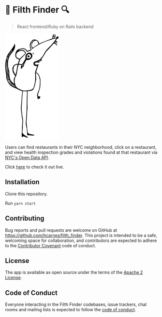 # 🔎 Filth Finder 🔍 

>React frontend/Ruby on Rails backend

<img src="The-Filth-Finder.svg" alt="The filth finder rat with an magnifying glass, like a detective." height="350" class="img-responsive">

Users can find restaurants in their NYC neighborhood, click on a restaurant, and view health inspection grades and violations found at that restaurant via [NYC's Open Data API](https://data.cityofnewyork.us/Health/DOHMH-New-York-City-Restaurant-Inspection-Results/43nn-pn8j).

Click [here](https://filth-finder-nyc.herokuapp.com/) to check it out live.

## Installation
Clone this repository.

Run `yarn start`

## Contributing

Bug reports and pull requests are welcome on GitHub at https://github.com/hcarnes/filth_finder. This project is intended to be a safe, welcoming space for collaboration, and contributors are expected to adhere to the [Contributor Covenant](http://contributor-covenant.org) code of conduct.

## License

The app is available as open source under the terms of the [Apache 2 License](https://opensource.org/licenses/Apache-2.0).

## Code of Conduct

Everyone interacting in the Filth Finder codebases, issue trackers, chat rooms and mailing lists is expected to follow the [code of conduct](https://github.com/[USERNAME]/filth_finder/blob/master/CODE_OF_CONDUCT.md).

